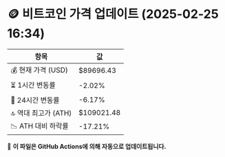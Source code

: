 # 🪙 비트코인 가격 업데이트 (2025-02-25 16:34)

| 항목                | 값 |
|--------------------|----------------|
| 💰 현재 가격 (USD) | $89696.43 |
| ⏳ 1시간 변동률    | -2.02% |
| 📆 24시간 변동률   | -6.17% |
| 🔝 역대 최고가 (ATH) | $109021.48 |
| 📉 ATH 대비 하락률 | -17.21% |

🔄 **이 파일은 GitHub Actions에 의해 자동으로 업데이트됩니다.**

